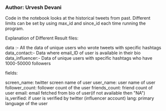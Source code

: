 ### Author: Urvesh Devani ###

Code in the notebook looks at the historical tweets from past.
Different limits can be set by using max_id and since_id each time running the program.

Explanation of Different Result files:

data :- All the data of unique users who wrote tweets with specific hashtags 
data_contact:- Data where email_ID of user is available in their bio
data_influencer:- Data of unique users with specific hashtags who have 1000-50000 followers

fields:

screen_name: twitter screen name of user
user_name: user name of user
follower_count: follower count of the user
friends_count: friend count of user
email: email fetched from bio of user(if not available then "NA")
is_verified: if user is verified by twitter (influencer account)
lang: primary language of the user

